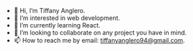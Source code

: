 - 👋 Hi, I’m Tiffany Anglero.
- 👀 I’m interested in web development.
- 🌱 I’m currently learning React.
- 💞️ I’m looking to collaborate on any project you have in mind.
- 📫 How to reach me by email: tiffanyanglero94@gmail.com.

<!---
tanglero4/tanglero4 is a ✨ special ✨ repository because its `README.md` (this file) appears on your GitHub profile.
You can click the Preview link to take a look at your changes.
--->
